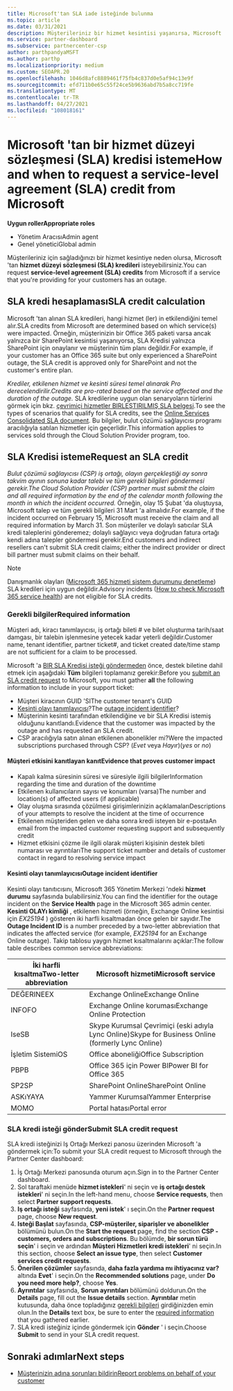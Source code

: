 ```yaml
---
title: Microsoft'tan SLA iade isteğinde bulunma
ms.topic: article
ms.date: 03/31/2021
description: Müşterileriniz bir hizmet kesintisi yaşanırsa, Microsoft 'tan bir hizmet düzeyi sözleşmesi (SLA) kredisi istemek için avantajları, kısıtlamaları ve yordamları öğrenin.
ms.service: partner-dashboard
ms.subservice: partnercenter-csp
author: parthpandyaMSFT
ms.author: parthp
ms.localizationpriority: medium
ms.custom: SEOAPR.20
ms.openlocfilehash: 1046d8afc8889461f75fb4c837d0e5af94c13e9f
ms.sourcegitcommit: efd711b0e65c55f24ce5b9636abd7b5a8cc719fe
ms.translationtype: MT
ms.contentlocale: tr-TR
ms.lasthandoff: 04/27/2021
ms.locfileid: "108018161"
---
```

# <a name="how-and-when-to-request-a-service-level-agreement-sla-credit-from-microsoft"></a><span data-ttu-id="d380b-103">Microsoft 'tan bir hizmet düzeyi sözleşmesi (SLA) kredisi isteme</span><span class="sxs-lookup"><span data-stu-id="d380b-103">How and when to request a service-level agreement (SLA) credit from Microsoft</span></span>

<span data-ttu-id="d380b-104">**Uygun roller**</span><span class="sxs-lookup"><span data-stu-id="d380b-104">**Appropriate roles**</span></span>

- <span data-ttu-id="d380b-105">Yönetim Aracısı</span><span class="sxs-lookup"><span data-stu-id="d380b-105">Admin agent</span></span>
- <span data-ttu-id="d380b-106">Genel yönetici</span><span class="sxs-lookup"><span data-stu-id="d380b-106">Global admin</span></span>

<span data-ttu-id="d380b-107">Müşterileriniz için sağladığınızı bir hizmet kesintiye neden olursa, Microsoft 'tan **hizmet düzeyi sözleşmesi (SLA) kredileri** isteyebilirsiniz.</span><span class="sxs-lookup"><span data-stu-id="d380b-107">You can request **service-level agreement (SLA) credits** from Microsoft if a service that you're providing for your customers has an outage.</span></span>

## <a name="sla-credit-calculation"></a><span data-ttu-id="d380b-108">SLA kredi hesaplaması</span><span class="sxs-lookup"><span data-stu-id="d380b-108">SLA credit calculation</span></span>

<span data-ttu-id="d380b-109">Microsoft 'tan alınan SLA kredileri, hangi hizmet (ler) in etkilendiğini temel alır.</span><span class="sxs-lookup"><span data-stu-id="d380b-109">SLA credits from Microsoft are determined based on which service(s) were impacted.</span></span> <span data-ttu-id="d380b-110">Örneğin, müşterinizin bir Office 365 paketi varsa ancak yalnızca bir SharePoint kesintisi yaşanıyorsa, SLA Kredisi yalnızca SharePoint için onaylanır ve müşterinin tüm planı değildir.</span><span class="sxs-lookup"><span data-stu-id="d380b-110">For example, if your customer has an Office 365 suite but only experienced a SharePoint outage, the SLA credit is approved only for SharePoint and not the customer's entire plan.</span></span>

<span data-ttu-id="d380b-111">*Krediler, etkilenen hizmet ve kesinti süresi temel alınarak Pro derecelendirilir.*</span><span class="sxs-lookup"><span data-stu-id="d380b-111">*Credits are pro-rated based on the service affected and the duration of the outage.*</span></span> <span data-ttu-id="d380b-112">SLA kredilerine uygun olan senaryoların türlerini görmek için bkz. [çevrimiçi hizmetler BIRLEŞTIRILMIŞ SLA belgesi](http://www.microsoftvolumelicensing.com/DocumentSearch.aspx?Mode=3&DocumentTypeId=37).</span><span class="sxs-lookup"><span data-stu-id="d380b-112">To see the types of scenarios that qualify for SLA credits, see the [Online Services Consolidated SLA document](http://www.microsoftvolumelicensing.com/DocumentSearch.aspx?Mode=3&DocumentTypeId=37).</span></span> <span data-ttu-id="d380b-113">Bu bilgiler, bulut çözümü sağlayıcısı programı aracılığıyla satılan hizmetler için geçerlidir.</span><span class="sxs-lookup"><span data-stu-id="d380b-113">This information applies to services sold through the Cloud Solution Provider program, too.</span></span>


## <a name="request-an-sla-credit"></a><span data-ttu-id="d380b-114">SLA Kredisi isteme</span><span class="sxs-lookup"><span data-stu-id="d380b-114">Request an SLA credit</span></span>

<span data-ttu-id="d380b-115">*Bulut çözümü sağlayıcısı (CSP) iş ortağı, olayın gerçekleştiği ay sonra takvim ayının sonuna kadar talebi ve tüm gerekli bilgileri göndermesi gerekir.*</span><span class="sxs-lookup"><span data-stu-id="d380b-115">*The Cloud Solution Provider (CSP) partner must submit the claim and all required information by the end of the calendar month following the month in which the incident occurred.*</span></span> <span data-ttu-id="d380b-116">Örneğin, olay 15 Şubat 'da oluştuysa, Microsoft talep ve tüm gerekli bilgileri 31 Mart 'a almalıdır.</span><span class="sxs-lookup"><span data-stu-id="d380b-116">For example, if the incident occurred on February 15, Microsoft must receive the claim and all required information by March 31.</span></span> <span data-ttu-id="d380b-117">Son müşteriler ve dolaylı satıcılar SLA kredi taleplerini gönderemez; dolaylı sağlayıcı veya doğrudan fatura ortağı kendi adına talepler göndermesi gerekir.</span><span class="sxs-lookup"><span data-stu-id="d380b-117">End customers and indirect resellers can't submit SLA credit claims; either the indirect provider or direct bill partner must submit claims on their behalf.</span></span>

>[!NOTE]
><span data-ttu-id="d380b-118">Danışmanlık olayları ([Microsoft 365 hizmeti sistem durumunu denetleme](https://docs.microsoft.com/microsoft-365/enterprise/view-service-health?&preserve-view=trueo365-worldwide#incidents-and-advisories)) SLA kredileri için uygun değildir.</span><span class="sxs-lookup"><span data-stu-id="d380b-118">Advisory incidents ([How to check Microsoft 365 service health](https://docs.microsoft.com/microsoft-365/enterprise/view-service-health?&preserve-view=trueo365-worldwide#incidents-and-advisories)) are not eligible for SLA credits.</span></span>

### <a name="required-information"></a><span data-ttu-id="d380b-119">Gerekli bilgiler</span><span class="sxs-lookup"><span data-stu-id="d380b-119">Required information</span></span>

<span data-ttu-id="d380b-120">Müşteri adı, kiracı tanımlayıcısı, iş ortağı bileti # ve bilet oluşturma tarih/saat damgası, bir talebin işlenmesine yetecek kadar yeterli değildir.</span><span class="sxs-lookup"><span data-stu-id="d380b-120">Customer name, tenant identifier, partner ticket#, and ticket created date/time stamp are not sufficient for a claim to be processed.</span></span>

<span data-ttu-id="d380b-121">Microsoft 'a [BIR SLA Kredisi isteği göndermeden](#submit-sla-credit-request) önce, destek biletine dahil etmek için aşağıdaki **Tüm** bilgileri toplamanız gerekir:</span><span class="sxs-lookup"><span data-stu-id="d380b-121">Before you [submit an SLA credit request](#submit-sla-credit-request) to Microsoft, you must gather **all** the following information to include in your support ticket:</span></span>

- <span data-ttu-id="d380b-122">Müşteri kiracının GUID 'SI</span><span class="sxs-lookup"><span data-stu-id="d380b-122">The customer tenant's GUID</span></span>
- <span data-ttu-id="d380b-123">[Kesinti olayı tanımlayıcısı](#outage-incident-identifier)?</span><span class="sxs-lookup"><span data-stu-id="d380b-123">The [outage incident identifier](#outage-incident-identifier)?</span></span>
- <span data-ttu-id="d380b-124">Müşterinin kesinti tarafından etkilendiğine ve bir SLA Kredisi istemiş olduğunu kanıtlandı.</span><span class="sxs-lookup"><span data-stu-id="d380b-124">Evidence that the customer was impacted by the outage and has requested an SLA credit.</span></span>
- <span data-ttu-id="d380b-125">CSP aracılığıyla satın alınan etkilenen abonelikler mi?</span><span class="sxs-lookup"><span data-stu-id="d380b-125">Were the impacted subscriptions purchased through CSP?</span></span> <span data-ttu-id="d380b-126">(*Evet* veya *Hayır*)</span><span class="sxs-lookup"><span data-stu-id="d380b-126">(*yes* or *no*)</span></span>

#### <a name="evidence-that-proves-customer-impact"></a><span data-ttu-id="d380b-127">Müşteri etkisini kanıtlayan kanıt</span><span class="sxs-lookup"><span data-stu-id="d380b-127">Evidence that proves customer impact</span></span>

- <span data-ttu-id="d380b-128">Kapalı kalma süresinin süresi ve süresiyle ilgili bilgiler</span><span class="sxs-lookup"><span data-stu-id="d380b-128">Information regarding the time and duration of the downtime</span></span>
- <span data-ttu-id="d380b-129">Etkilenen kullanıcıların sayısı ve konumları (varsa)</span><span class="sxs-lookup"><span data-stu-id="d380b-129">The number and location(s) of affected users (if applicable)</span></span>
- <span data-ttu-id="d380b-130">Olay oluşma sırasında çözülmesi girişimlerinizin açıklamaları</span><span class="sxs-lookup"><span data-stu-id="d380b-130">Descriptions of your attempts to resolve the incident at the time of occurrence</span></span>
- <span data-ttu-id="d380b-131">Etkilenen müşteriden gelen ve daha sonra kredi isteyen bir e-posta</span><span class="sxs-lookup"><span data-stu-id="d380b-131">An email from the impacted customer requesting support and subsequently credit</span></span>
- <span data-ttu-id="d380b-132">Hizmet etkisini çözme ile ilgili olarak müşteri kişisinin destek bileti numarası ve ayrıntıları</span><span class="sxs-lookup"><span data-stu-id="d380b-132">The support ticket number and details of customer contact in regard to resolving service impact</span></span>


#### <a name="outage-incident-identifier"></a><span data-ttu-id="d380b-133">Kesinti olayı tanımlayıcısı</span><span class="sxs-lookup"><span data-stu-id="d380b-133">Outage incident identifier</span></span>

<span data-ttu-id="d380b-134">Kesinti olayı tanıtıcısını, Microsoft 365 Yönetim Merkezi 'ndeki **hizmet durumu** sayfasında bulabilirsiniz.</span><span class="sxs-lookup"><span data-stu-id="d380b-134">You can find the identifier for the outage incident on the **Service Health** page in the Microsoft 365 admin center.</span></span> <span data-ttu-id="d380b-135">**Kesinti OLAYı kimliği** , etkilenen hizmeti (örneğin, Exchange Online kesintisi için *EX25194* ) gösteren iki harfli kısaltmadan önce gelen bir sayıdır.</span><span class="sxs-lookup"><span data-stu-id="d380b-135">The **Outage Incident ID** is a number preceded by a two-letter abbreviation that indicates the affected service (for example, *EX25194* for an Exchange Online outage).</span></span> <span data-ttu-id="d380b-136">Takip tablosu yaygın hizmet kısaltmalarını açıklar:</span><span class="sxs-lookup"><span data-stu-id="d380b-136">The follow table describes common service abbreviations:</span></span>

| <span data-ttu-id="d380b-137">İki harfli kısaltma</span><span class="sxs-lookup"><span data-stu-id="d380b-137">Two-letter abbreviation</span></span> | <span data-ttu-id="d380b-138">Microsoft hizmeti</span><span class="sxs-lookup"><span data-stu-id="d380b-138">Microsoft service</span></span> |
| ----------------------- | ----------------- |
| <span data-ttu-id="d380b-139">DEĞERINE</span><span class="sxs-lookup"><span data-stu-id="d380b-139">EX</span></span> | <span data-ttu-id="d380b-140">Exchange Online</span><span class="sxs-lookup"><span data-stu-id="d380b-140">Exchange Online</span></span> |
| <span data-ttu-id="d380b-141">INFO</span><span class="sxs-lookup"><span data-stu-id="d380b-141">FO</span></span> | <span data-ttu-id="d380b-142">Exchange Online koruması</span><span class="sxs-lookup"><span data-stu-id="d380b-142">Exchange Online Protection</span></span> |
| <span data-ttu-id="d380b-143">Ise</span><span class="sxs-lookup"><span data-stu-id="d380b-143">SB</span></span> | <span data-ttu-id="d380b-144">Skype Kurumsal Çevrimiçi (eski adıyla Lync Online)</span><span class="sxs-lookup"><span data-stu-id="d380b-144">Skype for Business Online (formerly Lync Online)</span></span> |
| <span data-ttu-id="d380b-145">İşletim Sistemi</span><span class="sxs-lookup"><span data-stu-id="d380b-145">OS</span></span> | <span data-ttu-id="d380b-146">Office aboneliği</span><span class="sxs-lookup"><span data-stu-id="d380b-146">Office Subscription</span></span> |
| <span data-ttu-id="d380b-147">PB</span><span class="sxs-lookup"><span data-stu-id="d380b-147">PB</span></span> | <span data-ttu-id="d380b-148">Office 365 için Power BI</span><span class="sxs-lookup"><span data-stu-id="d380b-148">Power BI for Office 365</span></span> |
| <span data-ttu-id="d380b-149">SP2</span><span class="sxs-lookup"><span data-stu-id="d380b-149">SP</span></span> | <span data-ttu-id="d380b-150">SharePoint Online</span><span class="sxs-lookup"><span data-stu-id="d380b-150">SharePoint Online</span></span> |
| <span data-ttu-id="d380b-151">ASKıYA</span><span class="sxs-lookup"><span data-stu-id="d380b-151">YA</span></span> | <span data-ttu-id="d380b-152">Yammer Kurumsal</span><span class="sxs-lookup"><span data-stu-id="d380b-152">Yammer Enterprise</span></span> |
| <span data-ttu-id="d380b-153">MO</span><span class="sxs-lookup"><span data-stu-id="d380b-153">MO</span></span> | <span data-ttu-id="d380b-154">Portal hatası</span><span class="sxs-lookup"><span data-stu-id="d380b-154">Portal error</span></span> |

### <a name="submit-sla-credit-request"></a><span data-ttu-id="d380b-155">SLA kredi isteği gönder</span><span class="sxs-lookup"><span data-stu-id="d380b-155">Submit SLA credit request</span></span>

<span data-ttu-id="d380b-156">SLA kredi isteğinizi Iş Ortağı Merkezi panosu üzerinden Microsoft 'a göndermek için:</span><span class="sxs-lookup"><span data-stu-id="d380b-156">To submit your SLA credit request to Microsoft through the Partner Center dashboard:</span></span>

1. <span data-ttu-id="d380b-157">İş Ortağı Merkezi panosunda oturum açın.</span><span class="sxs-lookup"><span data-stu-id="d380b-157">Sign in to the Partner Center dashboard.</span></span>
2. <span data-ttu-id="d380b-158">Sol taraftaki menüde **hizmet istekleri**' ni seçin ve **iş ortağı destek istekleri**' ni seçin.</span><span class="sxs-lookup"><span data-stu-id="d380b-158">In the left-hand menu, choose **Service requests**, then select **Partner support requests**.</span></span>
3. <span data-ttu-id="d380b-159">**Iş ortağı isteği** sayfasında, **yeni istek**' ı seçin.</span><span class="sxs-lookup"><span data-stu-id="d380b-159">On the **Partner request** page, choose **New request**.</span></span>
4. <span data-ttu-id="d380b-160">**Isteği Başlat** sayfasında, **CSP-müşteriler, siparişler ve abonelikler** bölümünü bulun.</span><span class="sxs-lookup"><span data-stu-id="d380b-160">On the **Start the request** page, find the section **CSP - customers, orders and subscriptions**.</span></span> <span data-ttu-id="d380b-161">Bu bölümde, **bir sorun türü seçin**' i seçin ve ardından **Müşteri Hizmetleri kredi istekleri**' ni seçin.</span><span class="sxs-lookup"><span data-stu-id="d380b-161">In this section, choose **Select an issue type**, then select **Customer services credit requests**.</span></span>
5. <span data-ttu-id="d380b-162">**Önerilen çözümler** sayfasında, **daha fazla yardıma mı ihtiyacınız var?** altında **Evet**' i seçin.</span><span class="sxs-lookup"><span data-stu-id="d380b-162">On the **Recommended solutions** page, under **Do you need more help?**, choose **Yes**.</span></span>
6. <span data-ttu-id="d380b-163">**Ayrıntılar** sayfasında, **Sorun ayrıntıları** bölümünü doldurun.</span><span class="sxs-lookup"><span data-stu-id="d380b-163">On the **Details** page, fill out the **Issue details** section.</span></span> <span data-ttu-id="d380b-164">**Ayrıntılar** metin kutusunda, daha önce topladığınız [gerekli bilgileri](#required-information) girdiğinizden emin olun.</span><span class="sxs-lookup"><span data-stu-id="d380b-164">In the **Details** text box, be sure to enter the [required information](#required-information) that you gathered earlier.</span></span>
7. <span data-ttu-id="d380b-165">SLA kredi isteğiniz içinde göndermek için **Gönder** ' i seçin.</span><span class="sxs-lookup"><span data-stu-id="d380b-165">Choose **Submit** to send in your SLA credit request.</span></span>

## <a name="next-steps"></a><span data-ttu-id="d380b-166">Sonraki adımlar</span><span class="sxs-lookup"><span data-stu-id="d380b-166">Next steps</span></span>

- [<span data-ttu-id="d380b-167">Müşterinizin adına sorunları bildirin</span><span class="sxs-lookup"><span data-stu-id="d380b-167">Report problems on behalf of your customer</span></span>](report-problems-on-behalf-of-a-customer.md)
